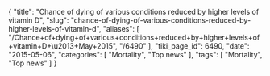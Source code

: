 {
    "title": "Chance of dying of various conditions reduced by higher levels of vitamin D",
    "slug": "chance-of-dying-of-various-conditions-reduced-by-higher-levels-of-vitamin-d",
    "aliases": [
        "/Chance+of+dying+of+various+conditions+reduced+by+higher+levels+of+vitamin+D+\u2013+May+2015",
        "/6490"
    ],
    "tiki_page_id": 6490,
    "date": "2015-05-06",
    "categories": [
        "Mortality",
        "Top news"
    ],
    "tags": [
        "Mortality",
        "Top news"
    ]
}